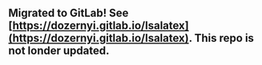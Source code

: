 ## Migrated to GitLab! See [https://dozernyi.gitlab.io/lsalatex](https://dozernyi.gitlab.io/lsalatex). This repo is not londer updated.
